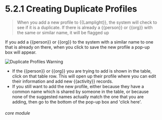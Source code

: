 # 5.2.1 Creating Duplicate Profiles

> When you add a new profile to {{Lamplight}}, the system will check to see if it is a duplicate. If there is already a {{person}} or {{org}} with the same or similar name, it will be flagged up



If you add a {{person}} or {{org}} to the system with a similar name to one that is already on there, when you click to save the new profile a pop-up box will appear. 

![Duplicate Profiles Warning](5.2.1a.png)

- If the {{person}} or {{org}} you are trying to add is shown in the table, click on that table row. This will open up their profile where you can edit their information and add new {{activity}} records.
- If you still want to add the new profile, either because they have a common name which is shared by someone in the table, or because none of the suggested names actually match the one that you are adding, then go to the bottom of the pop-up box and 'click here'. 


###### core module








